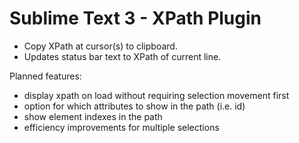 Sublime Text 3 - XPath Plugin
============

- Copy XPath at cursor(s) to clipboard.
- Updates status bar text to XPath of current line.

Planned features:

- display xpath on load without requiring selection movement first
- option for which attributes to show in the path (i.e. id)
- show element indexes in the path
- efficiency improvements for multiple selections
